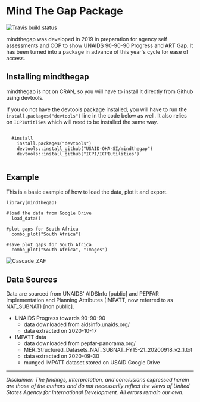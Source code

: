 
# Mind The Gap Package

<!-- badges: start -->
[![Travis build status](https://travis-ci.com/USAID-OHA-SI/mindthegap.svg?branch=master)](https://travis-ci.com/USAID-OHA-SI/mindthegap)
<!-- badges: end -->


mindthegap was developed in 2019 in preparation for agency self assessments and COP to show UNAIDS 90-90-90 Progress and ART Gap. It has been turned into a package in advance of this year's cycle for ease of access.

## Installing mindthegap

mindthegap is not on CRAN, so you will have to install it directly from Github using devtools.

If you do not have the devtools package installed, you will have to run the `install.packages("devtools")` line in the code below as well. It also relies on `ICPIutitlies` which will need to be installed the same way.

```{r}

  #install
    install.packages("devtools")
    devtools::install_github("USAID-OHA-SI/mindthegap")
    devtools::install_github("ICPI/ICPIutilities")
    
```

## Example

This is a basic example of how to load the data, plot it and export.

```{r}
library(mindthegap)

#load the data from Google Drive
  load_data()

#plot gaps for South Africa
  combo_plot("South Africa")
  
#save plot gaps for South Africa
  combo_plot("South Africa", "Images")

```

![Cascade_ZAF](https://user-images.githubusercontent.com/8933069/97037419-43cfab80-1537-11eb-9957-1c5072b465dd.png)

## Data Sources

Data are sourced from UNAIDS' AIDSInfo [public] and PEPFAR Implementation and Planning Attributes (IMPATT, now referred to as NAT_SUBNAT) [non public].

  - UNAIDS Progress towards 90-90-90
    - data downloaded from aidsinfo.unaids.org/ 
    - data extracted on 2020-10-17
  - IMPATT data
    - data downloaded from pepfar-panorama.org/
    - MER_Structured_Datasets_NAT_SUBNAT_FY15-21_20200918_v2_1.txt
    - data extracted on 2020-09-30
    - munged IMPATT dataset stored on USAID Google Drive


---

*Disclaimer: The findings, interpretation, and conclusions expressed herein are those of the authors and do not necessarily reflect the views of United States Agency for International Development. All errors remain our own.*
